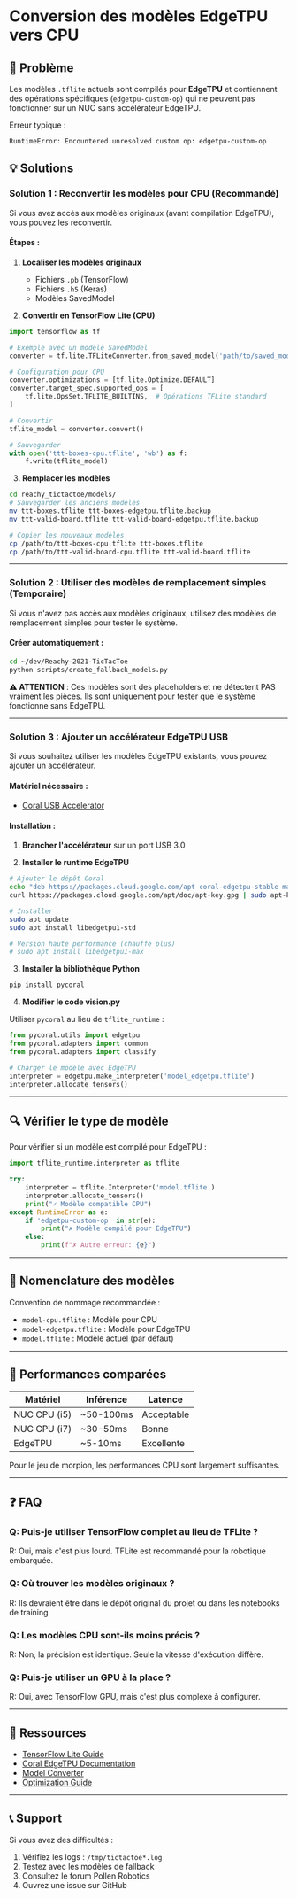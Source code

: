 # Conversion des modèles EdgeTPU vers CPU

## 🚨 Problème

Les modèles `.tflite` actuels sont compilés pour **EdgeTPU** et contiennent des opérations spécifiques (`edgetpu-custom-op`) qui ne peuvent pas fonctionner sur un NUC sans accélérateur EdgeTPU.

Erreur typique :
```
RuntimeError: Encountered unresolved custom op: edgetpu-custom-op
```

## 💡 Solutions

### Solution 1 : Reconvertir les modèles pour CPU (Recommandé)

Si vous avez accès aux modèles originaux (avant compilation EdgeTPU), vous pouvez les reconvertir.

#### Étapes :

1. **Localiser les modèles originaux**
   - Fichiers `.pb` (TensorFlow)
   - Fichiers `.h5` (Keras)
   - Modèles SavedModel

2. **Convertir en TensorFlow Lite (CPU)**

```python
import tensorflow as tf

# Exemple avec un modèle SavedModel
converter = tf.lite.TFLiteConverter.from_saved_model('path/to/saved_model')

# Configuration pour CPU
converter.optimizations = [tf.lite.Optimize.DEFAULT]
converter.target_spec.supported_ops = [
    tf.lite.OpsSet.TFLITE_BUILTINS,  # Opérations TFLite standard
]

# Convertir
tflite_model = converter.convert()

# Sauvegarder
with open('ttt-boxes-cpu.tflite', 'wb') as f:
    f.write(tflite_model)
```

3. **Remplacer les modèles**

```bash
cd reachy_tictactoe/models/
# Sauvegarder les anciens modèles
mv ttt-boxes.tflite ttt-boxes-edgetpu.tflite.backup
mv ttt-valid-board.tflite ttt-valid-board-edgetpu.tflite.backup

# Copier les nouveaux modèles
cp /path/to/ttt-boxes-cpu.tflite ttt-boxes.tflite
cp /path/to/ttt-valid-board-cpu.tflite ttt-valid-board.tflite
```

---

### Solution 2 : Utiliser des modèles de remplacement simples (Temporaire)

Si vous n'avez pas accès aux modèles originaux, utilisez des modèles de remplacement simples pour tester le système.

#### Créer automatiquement :

```bash
cd ~/dev/Reachy-2021-TicTacToe
python scripts/create_fallback_models.py
```

**⚠️ ATTENTION** : Ces modèles sont des placeholders et ne détectent PAS vraiment les pièces. Ils sont uniquement pour tester que le système fonctionne sans EdgeTPU.

---

### Solution 3 : Ajouter un accélérateur EdgeTPU USB

Si vous souhaitez utiliser les modèles EdgeTPU existants, vous pouvez ajouter un accélérateur.

#### Matériel nécessaire :
- [Coral USB Accelerator](https://coral.ai/products/accelerator/)

#### Installation :

1. **Brancher l'accélérateur** sur un port USB 3.0

2. **Installer le runtime EdgeTPU**

```bash
# Ajouter le dépôt Coral
echo "deb https://packages.cloud.google.com/apt coral-edgetpu-stable main" | sudo tee /etc/apt/sources.list.d/coral-edgetpu.list
curl https://packages.cloud.google.com/apt/doc/apt-key.gpg | sudo apt-key add -

# Installer
sudo apt update
sudo apt install libedgetpu1-std

# Version haute performance (chauffe plus)
# sudo apt install libedgetpu1-max
```

3. **Installer la bibliothèque Python**

```bash
pip install pycoral
```

4. **Modifier le code vision.py**

Utiliser `pycoral` au lieu de `tflite_runtime` :

```python
from pycoral.utils import edgetpu
from pycoral.adapters import common
from pycoral.adapters import classify

# Charger le modèle avec EdgeTPU
interpreter = edgetpu.make_interpreter('model_edgetpu.tflite')
interpreter.allocate_tensors()
```

---

## 🔍 Vérifier le type de modèle

Pour vérifier si un modèle est compilé pour EdgeTPU :

```python
import tflite_runtime.interpreter as tflite

try:
    interpreter = tflite.Interpreter('model.tflite')
    interpreter.allocate_tensors()
    print("✓ Modèle compatible CPU")
except RuntimeError as e:
    if 'edgetpu-custom-op' in str(e):
        print("✗ Modèle compilé pour EdgeTPU")
    else:
        print(f"✗ Autre erreur: {e}")
```

---

## 📝 Nomenclature des modèles

Convention de nommage recommandée :

- `model-cpu.tflite` : Modèle pour CPU
- `model-edgetpu.tflite` : Modèle pour EdgeTPU
- `model.tflite` : Modèle actuel (par défaut)

---

## 🎯 Performances comparées

| Matériel | Inférence | Latence |
|----------|-----------|---------|
| NUC CPU (i5) | ~50-100ms | Acceptable |
| NUC CPU (i7) | ~30-50ms | Bonne |
| EdgeTPU | ~5-10ms | Excellente |

Pour le jeu de morpion, les performances CPU sont largement suffisantes.

---

## ❓ FAQ

### Q: Puis-je utiliser TensorFlow complet au lieu de TFLite ?
R: Oui, mais c'est plus lourd. TFLite est recommandé pour la robotique embarquée.

### Q: Où trouver les modèles originaux ?
R: Ils devraient être dans le dépôt original du projet ou dans les notebooks de training.

### Q: Les modèles CPU sont-ils moins précis ?
R: Non, la précision est identique. Seule la vitesse d'exécution diffère.

### Q: Puis-je utiliser un GPU à la place ?
R: Oui, avec TensorFlow GPU, mais c'est plus complexe à configurer.

---

## 🔗 Ressources

- [TensorFlow Lite Guide](https://www.tensorflow.org/lite/guide)
- [Coral EdgeTPU Documentation](https://coral.ai/docs/)
- [Model Converter](https://www.tensorflow.org/lite/convert)
- [Optimization Guide](https://www.tensorflow.org/lite/performance/best_practices)

---

## 📞 Support

Si vous avez des difficultés :

1. Vérifiez les logs : `/tmp/tictactoe*.log`
2. Testez avec les modèles de fallback
3. Consultez le forum Pollen Robotics
4. Ouvrez une issue sur GitHub

